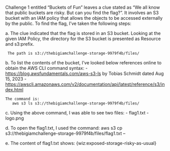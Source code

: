 Challenge 1 entitled “Buckets of Fun” leaves a clue stated as “We all know that public buckets are risky. But can you find the flag?”. 
It involves an S3 bucket with an IAM policy that allows the objects to be accessed externally by the public. 
To find the flag, I’ve taken the following steps:

a.   The clue indicated that the flag is stored in an S3 bucket. 
     Looking at the given IAM Policy, the directory for the S3 bucket is presented as Resource and s3:prefix.
     
     The path is s3://thebigiamchallenge-storage-9979f4b/files/

b.  To list the contents of the bucket, I’ve looked below references online to obtain the AWS CLI command syntax:
       -   https://blog.awsfundamentals.com/aws-s3-ls by Tobias Schmidt dated Aug 15, 2023
       -   https://awscli.amazonaws.com/v2/documentation/api/latest/reference/s3/index.html

    The command is: 
       aws s3 ls s3://thebigiamchallenge-storage-9979f4b/files/

c.  Using the above command, I was able to see two files:
       -   flag1.txt
       -   logo.png

d.  To open the flag1.txt, I used the command: 
       aws s3 cp s3://thebigiamchallenge-storage-9979f4b/files/flag1.txt –

e.  The content of flag1.txt shows:
       {wiz:exposed-storage-risky-as-usual}

